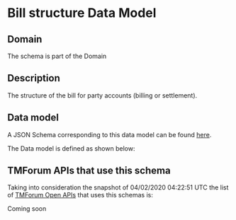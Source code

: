 # Bill structure Data Model

## Domain

The  schema is part of the  Domain

## Description

The structure of the bill for party accounts (billing or settlement).

## Data model

A JSON Schema corresponding to this data model can be found
[here](https://github.com/tmforum-rand/schemas/blob/candidates/Customer/BillStructure.schema.json).

The Data model is defined as shown below:




## TMForum APIs that use this schema

Taking into consideration the snapshot of 04/02/2020 04:22:51 UTC the list of [TMForum Open APIs](https://www.tmforum.org/open-apis/) that uses this schemas is:

Coming soon